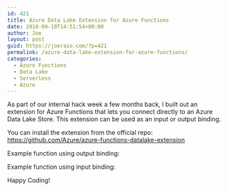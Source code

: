 ```yaml
---
id: 421
title: Azure Data Lake Extension for Azure Functions
date: 2018-09-10T14:51:54+00:00
author: Joe
layout: post
guid: https://joeraio.com/?p=421
permalink: /azure-data-lake-extension-for-azure-functions/
categories:
  - Azure Functions
  - Data Lake
  - Serverless
  - Azure
---
```

As part of our internal hack week a few months back, I built out an extension for Azure Functions that lets you connect directly to an Azure Data Lake Store. This extension can be used as an input or output binding.

You can install the extension from the official repo: <https://github.com/Azure/azure-functions-datalake-extension>

Example function using output binding:

<script src="https://gist.github.com/joescars/58986d82d78eb1e1f0452df842489e81.js"></script>

Example function using input binding:  

<script src="https://gist.github.com/joescars/9f8ab2293ee7d87318063a70f6d06aac.js"></script>

Happy Coding!